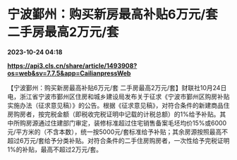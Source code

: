# 宁波鄞州：购买新房最高补贴6万元/套 二手房最高2万元/套

**2023-10-24 04:18**

**https://api3.cls.cn/share/article/1493908?os=web&sv=7.7.5&app=CailianpressWeb**

【宁波鄞州：购买新房最高补贴6万元/套 二手房最高2万元/套】财联社10月24日电，浙江省宁波市鄞州区住房和城乡建设局发布关于征求《宁波市鄞州区购房补贴实施办法（征求意见稿）》的公告。根据《征求意见稿》，对符合条件的新建商品住房购房者，按完税金额（即税收完税证明中记载的计税总额）的1%给予补贴。其中所购房源通过住建部门审定，装修标准超过住宅销售备案毛坯均价15%或6000元/平方米的（不含本数），统一按5000元/套标准给予补贴；其余房源按照最高不超过6万元/套给予分类补贴。对符合条件的二手住房购房者，一次性给予完税证明1%的补贴，最高不超过2万元/套。